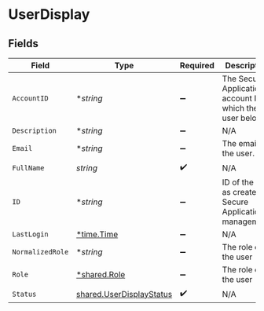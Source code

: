# UserDisplay


## Fields

| Field                                                                       | Type                                                                        | Required                                                                    | Description                                                                 |
| --------------------------------------------------------------------------- | --------------------------------------------------------------------------- | --------------------------------------------------------------------------- | --------------------------------------------------------------------------- |
| `AccountID`                                                                 | **string*                                                                   | :heavy_minus_sign:                                                          | The Secure Application account ID to which the user belongs                 |
| `Description`                                                               | **string*                                                                   | :heavy_minus_sign:                                                          | N/A                                                                         |
| `Email`                                                                     | **string*                                                                   | :heavy_minus_sign:                                                          | The email of the user.                                                      |
| `FullName`                                                                  | *string*                                                                    | :heavy_check_mark:                                                          | N/A                                                                         |
| `ID`                                                                        | **string*                                                                   | :heavy_minus_sign:                                                          | ID of the user as created by Secure Application management.                 |
| `LastLogin`                                                                 | [*time.Time](https://pkg.go.dev/time#Time)                                  | :heavy_minus_sign:                                                          | N/A                                                                         |
| `NormalizedRole`                                                            | **string*                                                                   | :heavy_minus_sign:                                                          | The role of the user                                                        |
| `Role`                                                                      | [*shared.Role](../../../pkg/models/shared/role.md)                          | :heavy_minus_sign:                                                          | The role of the user                                                        |
| `Status`                                                                    | [shared.UserDisplayStatus](../../../pkg/models/shared/userdisplaystatus.md) | :heavy_check_mark:                                                          | N/A                                                                         |